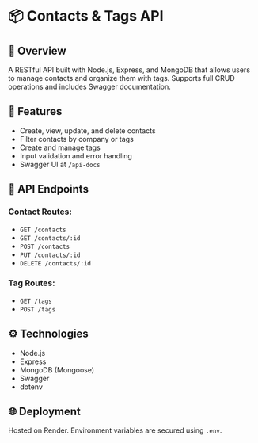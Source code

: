 # 📦 Contacts & Tags API

## 📄 Overview
A RESTful API built with Node.js, Express, and MongoDB that allows users to manage contacts and organize them with tags. Supports full CRUD operations and includes Swagger documentation.

## 🚀 Features
- Create, view, update, and delete contacts
- Filter contacts by company or tags
- Create and manage tags
- Input validation and error handling
- Swagger UI at `/api-docs`

## 🧪 API Endpoints

### Contact Routes:
- `GET /contacts`
- `GET /contacts/:id`
- `POST /contacts`
- `PUT /contacts/:id`
- `DELETE /contacts/:id`

### Tag Routes:
- `GET /tags`
- `POST /tags`

## ⚙️ Technologies
- Node.js
- Express
- MongoDB (Mongoose)
- Swagger
- dotenv

## 🌐 Deployment
Hosted on Render. Environment variables are secured using `.env`.
